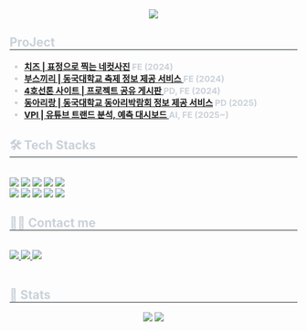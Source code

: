 <div align= "center">
    <img src="https://capsule-render.vercel.app/api?type=waving&color=gradient&height=240&text=iam-hyo의%20Giyhub&animation=fadeIn&fontColor=ffffff&fontSize=60" />
    </div>
    <div style="text-align: left;"> 
    <h2 style="border-bottom: 1px solid #21262d; color: #c9d1d9;"> ProJect </h2>  
    <div style="font-weight: 700; font-size: 15px; text-align: left; color: #c9d1d9;"> 
     <ul>
      <li>
        <a href="https://github.com/Face-Pizza/Cheese-4cut_by-facePizza">치즈 | 표정으로 찍는 네컷사진</a> FE (2024)
      </li>
      <li>
        <a href="https://github.com/LikeLion-at-DGU/2024_fall_festival_front">부스끼리 | 동국대학교 축제 정보 제공 서비스 </a> FE (2024)
      </li>
      <li>
        <a href="https://github.com/line4thon-team15/front-repo">4호선톤 사이트 | 프로젝트 공유 게시판 </a> PD, FE (2024)
      </li>
      <li>
        <a href="https://github.com/LikeLion-at-DGU/2025_DongBak_Frontend">동아리랑 | 동국대학교 동아리박람회 정보 제공 서비스</a> PD (2025)
      </li>
      <li>
        <a href="https://github.com/iam-hyo/VPI_app_ver2">VPI | 유튜브 트랜드 분석, 예측 대시보드 </a> AI, FE (2025~)
      </li>
    </ul>
    </div> 
    </div>
    <div style="text-align: left;">
    <h2 style="border-bottom: 1px solid #21262d; color: #c9d1d9;"> 🛠️ Tech Stacks </h2> <br> 
    <div style="margin: ; text-align: left;" "text-align: left;"> <img src="https://img.shields.io/badge/Figma-F24E1E?style=flat-square&logo=Figma&logoColor=white">
          <img src="https://img.shields.io/badge/Github-181717?style=flat-square&logo=Github&logoColor=white">
          <img src="https://img.shields.io/badge/Javascript-F7DF1E?style=flat-square&logo=Javascript&logoColor=white">
          <img src="https://img.shields.io/badge/Linux-FCC624?style=flat-square&logo=Linux&logoColor=white">
          <img src="https://img.shields.io/badge/Notion-000000?style=flat-square&logo=Notion&logoColor=white">
          <br/><img src="https://img.shields.io/badge/React-61DAFB?style=flat-square&logo=React&logoColor=white">
          <img src="https://img.shields.io/badge/Python-3776AB?style=flat-square&logo=Python&logoColor=white">
          <img src="https://img.shields.io/badge/Vercel-000000?style=flat-square&logo=Vercel&logoColor=white">
          <img src="https://img.shields.io/badge/StyledComponents-DB7093?style=flat-square&logo=StyledComponents&logoColor=white">
          <img src="https://img.shields.io/badge/PyTorch-EE4C2C?style=flat-square&logo=PyTorch&logoColor=white">
          <br/></div>
    </div>
    <div style="text-align: left;">
    <h2 style="border-bottom: 1px solid #21262d; color: #c9d1d9;"> 🧑‍💻 Contact me </h2> <br> 
    <div style="text-align: left;"> <a href=http://xn--instagram-9g94b.com/im_hyo125/> <img src="https://img.shields.io/badge/Instagram-E4405F?style=flat-square&logo=Instagram&logoColor=white&link=http://xn--instagram-9g94b.com/im_hyo125/"> </a>
         <a href=https://velog.io/@hyojunj/posts> <img src="https://img.shields.io/badge/Velog-20C997?style=flat-square&logo=Velog&logoColor=white&link=https://velog.io/@hyojunj/posts"> </a>
         <a href=https://www.notion.so/2693115cfcc780549824f4081d471b41?source=copy_link> <img src="https://img.shields.io/badge/Notion-000000?style=flat-square&logo=Notion&logoColor=white&link=https://www.notion.so/2693115cfcc780549824f4081d471b41?source=copy_link"> </a>
          </div>  <br> 
    <div style="text-align: left;">  </div> 
    </div>
    <div style="text-align: left;"> 
    <h2 style="border-bottom: 1px solid #21262d; color: #c9d1d9;"> 🏅 Stats </h2> <div align= "center"> <img src="https://github-readme-stats.vercel.app/api?username=iam-hyo&custom_title=iam-hyo's Github Stat&bg_color=180,000000,&title_color=000000&text_color=000000"
        /> <img src="https://github-readme-stats.vercel.app/api/top-langs/?username=iam-hyo&layout=compact&bg_color=180,000000,&title_color=000000&text_color=000000"
          /> </div> 
    </div>
    
